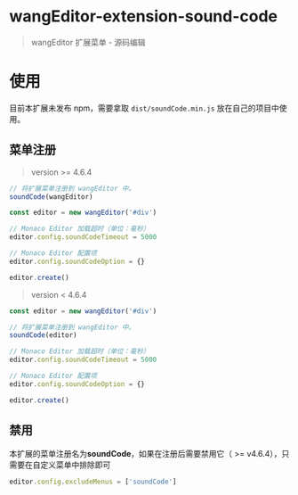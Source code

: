 # wangEditor-extension-sound-code

> wangEditor 扩展菜单 - 源码编辑

# 使用

目前本扩展未发布 npm，需要拿取 `dist/soundCode.min.js` 放在自己的项目中使用。

## 菜单注册

> version >= 4.6.4

```js
// 将扩展菜单注册到 wangEditor 中。
soundCode(wangEditor)

const editor = new wangEditor('#div')

// Monaco Editor 加载超时（单位：毫秒）
editor.config.soundCodeTimeout = 5000

// Monaco Editor 配置项
editor.config.soundCodeOption = {}

editor.create()
```

> version < 4.6.4

```js
const editor = new wangEditor('#div')

// 将扩展菜单注册到 wangEditor 中。
soundCode(editor)

// Monaco Editor 加载超时（单位：毫秒）
editor.config.soundCodeTimeout = 5000

// Monaco Editor 配置项
editor.config.soundCodeOption = {}

editor.create()
```

## 禁用

本扩展的菜单注册名为**soundCode**，如果在注册后需要禁用它（ >= v4.6.4），只需要在自定义菜单中排除即可

```js
editor.config.excludeMenus = ['soundCode']
```
